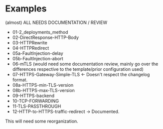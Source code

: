 # Examples

(almost) ALL NEEDS DOCUMENTATION / REVIEW

- 01-2_deployments_method
- 02-DirectResponse-HTTP-Body
- 03-HTTPRewrite
- 04-HTTPRedirect
- 05a-FaultInjection-delay
- 05b-FaultInjection-abort
- 06-mTLS  (would need some documentation review, mainly go over the differences respective to the template/prior configuration used)
- 07-HTTPS-Gateway-Simple-TLS   <- Doesn't respect the changelog format.
- 08a-HTTPS-min-TLS-version
- 08b-HTTPS-max-TLS-version
- 09-HTTPS-backend
- 10-TCP-FORWARDING
- 11-TLS-PASSTHROUGH
- 12-HTTP-to-HTTPS-traffic-redirect    -> Documented.  



This will need some reorganization.

